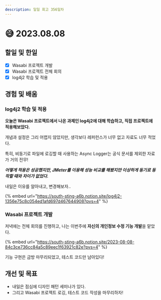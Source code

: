 ```yaml
---
description: 일일 회고 356일차
---
```


# 😅 2023.08.08

## 할일 및 한일&#x20;

* [x] Wasabi 프로젝트 개발&#x20;
* [x] Wasabi 프로젝트 전체 회의&#x20;
* [x] log4j2 학습 및 적용&#x20;

## 경험 및 배움&#x20;

### log4j2 학습 및 적용&#x20;

**오늘은 Wasabi 프로젝트에서 나온 과제인 log4j2에 대해 학습하고, 직접 프로젝트에 적용해보았다.**

개념과 설정은 그리 어렵지 않았지만, 생각보다 레퍼런스가 너무 없고 자료도 너무 적었다.

특히, 비동기로 파일에 로깅할 때 사용하는 Async Logger는 공식 문서를 제외한 자료가 거의 전무!

_**어떻게 적용은 성공했지만, JMeter를 이용해 성능 비교를 해봤지만 이상하게 동기로 동작할 때와 차이가 없었다.**_

내일은 이유를 알아내고, 변경해보자..

{% embed url="https://south-sting-a6b.notion.site/log4j2-1356e75c8c054ed1afd697d467644908?pvs=4" %}

### Wasabi 프로젝트 개발&#x20;

저녁에는 전체 회의를 진행하고, 나는 이번주에 **자신의 개인정보 수정 기능 개발**을 맡았다.

{% embed url="https://south-sting-a6b.notion.site/2023-08-08-84c3ce736cc84a5c89eec1f63921c82e?pvs=4" %}

기능 구현은 금방 마무리되었고, 테스트 코드만 남아있다!

## 개선 및 목표&#x20;

* 내일은 점심에 디자인 패턴 세미나가 있다.&#x20;
* 그리고 Wasabi 프로젝트 로깅, 테스트 코드 작성을 마무리하자!&#x20;
